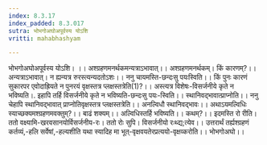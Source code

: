 ```yaml
---
index: 8.3.17
index_padded: 8.3.017
sutra: भोभगोअघोअपूर्वस्य योऽशि
vritti: mahabhashyam

---
```

 भोभगोअघोअपूर्वस्य योऽशि। ।। अश्ग्रहणमनर्थकमन्यत्राऽभावात्।। अश्ग्रहणमनर्थकम्। किं कारणम्?।। अन्यत्राऽभावात्। न ह्यन्यत्र रुरस्त्यन्यदतोऽशः।। ननु चायमस्ति-छन्दःसु पयःस्विति।। किं पुनः कारणं सुकारपर एवोदाह्रियते न पुनरयं वृक्षस्तत्र प्लक्षस्तत्रेति(1)?।। अस्त्यत्र विशेषः-विसर्जनीये कृते न भविष्यति।. इहापि तर्हि विसर्जनीये कृते न भविष्यति-छन्दःसु पयः-स्विति।। स्थानिवद्भावात्प्राप्नोति।। ननु चेहापि स्थानिवद्भावात् प्राप्नोतिवृक्षस्तत्र प्लक्षस्तत्रेति।। अनल्विधौ स्थानिवद्भावः।। अथाऽयमल्विधिः स्याच्छक्यमश्ग्रहणमवक्तुम्?।। बाढं शक्यम्।। अल्विधिस्तर्हि भविष्यति।। कथम्?।। इदमस्ति रो रीति। ततो वक्ष्यामि-खरवसानयोर्विसर्जनीय-रः। ततो रोः सुपि। विसर्जनीयो रःथ्द्य;त्येव।। उत्तरार्थं तर्ह्यश्ग्रहणं कर्तव्यं,-हलि सर्वेषां,-हल्यशीति यथा स्यादिह मा भूत्-वृक्षवयतेरप्रत्ययो-वृक्षव्करोति।। भोभगोअघो।। 